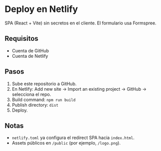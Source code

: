 # Deploy en Netlify

SPA (React + Vite) sin secretos en el cliente. El formulario usa Formspree.

## Requisitos
- Cuenta de GitHub
- Cuenta de Netlify

## Pasos
1. Sube este repositorio a GitHub.
2. En Netlify: Add new site → Import an existing project → GitHub → selecciona el repo.
3. Build command: `npm run build`
4. Publish directory: `dist`
5. Deploy.

## Notas
- `netlify.toml` ya configura el redirect SPA hacia `index.html`.
- Assets públicos en `/public` (por ejemplo, `/logo.png`).
